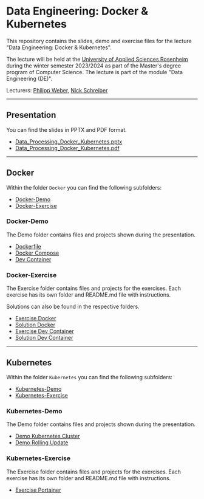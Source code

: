 # Data Engineering: Docker & Kubernetes

This repository contains the slides, demo and exercise files for the lecture "Data Engineering: Docker & Kubernetes".

The lecture will be held at the [University of Applied Sciences Rosenheim](https://www.th-rosenheim.de) during the winter semester 2023/2024 as part of the Master's degree program of Computer Science. The lecture is part of the module "Data Engineering (DE)".

Lecturers: [Philipp Weber](mailto:philipp.weber@stud.th-rosenheim.de), [Nick Schreiber](mailto:nick.schreiber@stud.th-rosenheim.de)

---

## Presentation

You can find the slides in PPTX and PDF format.

- [Data_Processing_Docker_Kubernetes.pptx](Data_Processing_Docker_Kubernetes.pptx)
- [Data_Processing_Docker_Kubernetes.pdf](Data_Processing_Docker_Kubernetes.pdf)

---

## Docker

Within the folder `Docker` you can find the following subfolders:

- [Docker-Demo](Docker/Docker-Demo)
- [Docker-Exercise](Docker/Docker-Exercise)

### Docker-Demo

The Demo folder contains files and projects shown during the presentation.

- [Dockerfile](Docker/Docker-Demo/Demo-Dockerfile/)
- [Docker Compose](Docker/Docker-Demo/Demo-Docker-Compose/)
- [Dev Container](Docker/Docker-Demo/Demo-Dev-Container/)

### Docker-Exercise

The Exercise folder contains files and projects for the exercises. Each exercise has its own folder and README.md file with instructions.

Solutions can also be found in the respective folders.

- [Exercise Docker](Docker/Docker-Exercise/Exercise-Docker/)
- [Solution Docker](Docker/Docker-Exercise/Solution-Docker/)
- [Exercise Dev Container](Docker/Docker-Exercise/Exercise-Dev-Container/)
- [Solution Dev Container](Docker/Docker-Exercise/Solution-Dev-Container/)

---

## Kubernetes

Within the folder `Kubernetes` you can find the following subfolders:

- [Kubernetes-Demo](Kubernetes/Kubernetes-Demo)
- [Kubernetes-Exercise](Kubernetes/Kubernetes-Exercise)

### Kubernetes-Demo

The Demo folder contains files and projects shown during the presentation.

- [Demo Kubernetes Cluster](Kubernetes/Kubernetes-Demo/Demo-Kubernetes-Cluster/)
- [Demo Rolling Update](Kubernetes/Kubernetes-Demo/Demo-RollingUpdate/)

### Kubernetes-Exercise

The Exercise folder contains files and projects for the exercises. Each exercise has its own folder and README.md file with instructions.

- [Exercise Portainer](Kubernetes/Kubernetes-Exercise/Exercise-Portainer/)
